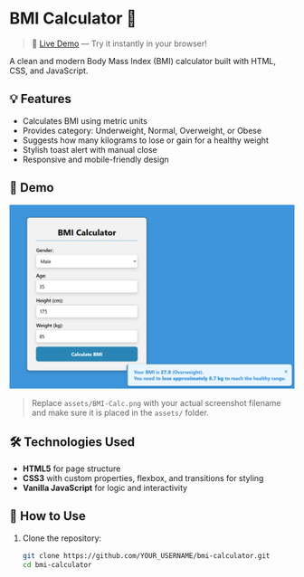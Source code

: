# BMI Calculator 🧮

> 🔗 [Live Demo](https://ktsaneff.github.io/bmi-calculator/) — Try it instantly in your browser!

A clean and modern Body Mass Index (BMI) calculator built with HTML, CSS, and JavaScript.

## 💡 Features

- Calculates BMI using metric units
- Provides category: Underweight, Normal, Overweight, or Obese
- Suggests how many kilograms to lose or gain for a healthy weight
- Stylish toast alert with manual close
- Responsive and mobile-friendly design

## 🚀 Demo

![BMI Calculator Screenshot](assets/BMI-Calc.png)

> Replace `assets/BMI-Calc.png` with your actual screenshot filename and make sure it is placed in the `assets/` folder.

## 🛠️ Technologies Used

- **HTML5** for page structure
- **CSS3** with custom properties, flexbox, and transitions for styling
- **Vanilla JavaScript** for logic and interactivity

## 🔧 How to Use

1. Clone the repository:

   ```bash
   git clone https://github.com/YOUR_USERNAME/bmi-calculator.git
   cd bmi-calculator
